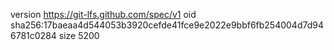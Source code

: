 version https://git-lfs.github.com/spec/v1
oid sha256:17baeaa4d544053b3920cefde41fce9e2022e9bbf6fb254004d7d946781c0284
size 5200
